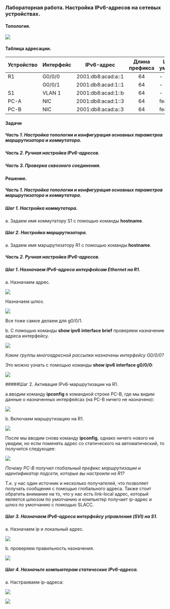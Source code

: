 ### Лабораторная работа. Настройка IPv6-адресов на сетевых устройствах.

#### Топология.

![](https://sun9-west.userapi.com/sun9-2/s/v1/ig2/-p5TpNTRQcQKubHbOglfqsGdqELAjdZq60bTgNfs8W1he9obP99WyA-4bJqWM_88zP5LZFNEyn6uz-afmvu-L5aV.jpg?size=823x129&quality=96&type=album)

#### Таблица адресации.

| Устройство | Интерфейс |     IPv6-адрес     | Длина префикса | Шлюз по умолчанию |
|------------|-----------|:------------------:|:--------------:|-------------------|
| R1         | G0/0/0    | 2001:db8:acad:а::1 | 64             | -                 |
|            | G0/0/1    | 2001:db8:acad:1::1 | 64             | -                 |
| S1         | VLAN 1    | 2001:db8:acad:1::b | 64             | -                 |
| PC-A       | NIC       | 2001:db8:acad:1::3 | 64             | fe80::1           |
| PC-B       | NIC       | 2001:db8:acad:а::3 | 64             | fe80::1           |

#### Задачи

##### Часть 1. Настройка топологии и конфигурация основных параметров маршрутизатора и коммутатора.

##### Часть 2. Ручная настройка IPv6-адресов.

##### Часть 3. Проверка сквозного соединения.

#### Решение.

##### Часть 1. Настройка топологии и конфигурация основных параметров маршрутизатора и коммутатора.

##### Шаг 1. Настройка коммутатора.

а. Задаем имя коммутатору S1 с помощью команды **hostname**.

##### Шаг 2. Настройка маршрутизатора.

a. Задаем имя маршрутизатору R1 с помощью команды **hostname**.

##### Часть 2. Ручная настройка IPv6-адресов.

##### Шаг 1. Назначаем IPv6-адреса интерфейсам Ethernet на R1.

a. Назначаем адрес.

![](https://sun9-north.userapi.com/sun9-80/s/v1/ig2/tBTm2aHmnF_fgaQ2HfLD3cP8Zoc5LhU0p2jPVrzL_ORl373l2CLUAgzYYx-KhL7yZs5sAxUVc_bBoO7yWIHvydOE.jpg?size=636x100&quality=96&type=album)

Назначаем шлюз.

![](https://sun1.userapi.com/sun1-30/s/v1/ig2/S1YupYacyv-6rbCU-hWLHuPEdEv_aRow1N-PFjrY-kwpiWyAiVrVxuLhnsipDOvqy5XkxvN5L9CEo6HyU5wmTL7A.jpg?size=636x100&quality=96&type=album)

Все тоже самое делаем для g0/0/1.

b. С помощью команды **show ipv6 interface brief** проверяем назначение адреса интерфейсу.

![](https://sun9-west.userapi.com/sun9-70/s/v1/ig2/-iLFeuctoqZzpNsKs0C4zKmpdqu_X2nVA6rMHsXUSFaGw8Ybr9eOrqw4v2jDOPf5QDuTkFi9NARD-Hbz8ktI1pdo.jpg?size=622x149&quality=96&type=album)

_Какие группы многоадресной рассылки назначены интерфейсу G0/0/0?_

Это можно узнать с помощью команды **show ipv6 interface g0/0/0**:

![](https://sun1.userapi.com/sun1-16/s/v1/ig2/gF6g_v9TQUpl9C1FSb-ffXXugzW16j0cf7myKsGGT-T_Hhz3D-l1F0r0-HUK5NsyHnIYEPL90zxzWRAyO0h5mDMk.jpg?size=632x217&quality=96&type=album)

#####Шаг 2. Активация IPv6-маршрутизации на R1.

a.вводим команду **ipconfig** в командной строке PC-B, где мы видим данные о назначенных интерфейсах (на PC-B ничего не назначено):

![](https://sun1.userapi.com/sun1-89/s/v1/ig2/rtGdmcvBE6lBq7iNPr_zGPFsyEmFA-HmrdVdA8G-QrCh7Z0XZXOfWg4snnqGsB5Ggh-0f9d5ialBLkE_fuZSqyKH.jpg?size=636x111&quality=96&type=album)

b. Включаем маршрутизацию на R1.

![](https://sun9-north.userapi.com/sun9-88/s/v1/ig2/i0vpHa-xzA_9KeSq1ODhbP0FReghwPsbt7Mps1TFKHkDatQIq_rA6Q9zL8ROLK3TNPG-tK6aLP_3zN6I4KHwiJra.jpg?size=631x117&quality=96&type=album)

После мы вводим снова команду **ipconfig**, однако ничего нового не увидим, но если поменять адрес со статического на автоматический, то получится следующее:

![](https://sun1.userapi.com/sun1-15/s/v1/ig2/GkgSvURJtzBeX_cx7batvm6PgDhaLFc11xkULVnrxQRRHftLtlOTLooO8rBrGb77iBet5hYP-dx_Toyi-XhSPhE-.jpg?size=625x161&quality=96&type=album)

_Почему PC-B получил глобальный префикс маршрутизации и идентификатор подсети, которые вы настроили на R1?_

Т.к. у нас один источник и несколько получателей, что позволяет получать сообщения с помощью глобального адреса. Также стоит обратить внимание на то, что у нас есть link-local адрес, который является шлюзом по умолчанию и компьютер получает ip-адрес и шлюз по умолчанию с помощью SLACC.

##### Шаг 3. Назначаем IPv6-адреса интерфейсу управления (SVI) на S1.

а. Назначаем ip и локальный адрес.

![](https://sun9-west.userapi.com/sun9-37/s/v1/ig2/TQERKl3IxzyJfOMCe7fxblYsssq14Q4IKBHs4QbNTzHzRRhVa1AeL1EaJ5xJWudT5VkmShAuf0yhRGh-sq-HhYMx.jpg?size=620x254&quality=96&type=album)

b. проверяем правильность назначения.

![](https://sun9-north.userapi.com/sun9-87/s/v1/ig2/bYCVwooaHInukWbtCjWQSLMzSdg1jTJ1ErdyIXC-ygCFMlNXXypMMptGjVYMersxpjZECVKlALwfmLvJKEqsqFer.jpg?size=619x241&quality=96&type=album)

##### Шаг 4. Назначьте компьютерам статические IPv6-адреса.

a. Настраиваем ip-адреса:

![](https://sun9-west.userapi.com/sun9-4/s/v1/ig2/KmfHPo0nNw1PLIAgAOAstyugwYdMrwemuVxbWzohlNkgfrbtGD4FmgzGzMsEzRaS3mw5Zjm9NFaV2_Y7tiDduL87.jpg?size=691x443&quality=96&type=album)

![](https://sun1.userapi.com/sun1-94/s/v1/ig2/Ad0RIaXh0AHVPwHlHGhmz_QJJ-eaAXgkDBU_Mv0U3A-4xclioCQQFnS6KyM3BMF0la8I2pZB65qzKxEu1YT5DM55.jpg?size=699x449&quality=96&type=album)

